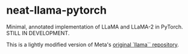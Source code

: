 # neat-llama-pytorch

Minimal, annotated implementation of LLaMA and LLaMA-2 in PyTorch. STILL IN DEVELOPMENT.

This is a lightly modified version of Meta's [original `llama`` repository](https://github.com/facebookresearch/llama).